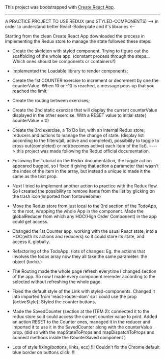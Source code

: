 This project was bootstrapped with [Create React App](https://github.com/facebookincubator/create-react-app).

***
A PRACTICE PROJECT TO USE REDUX (and STYLED-COMPONENTS) 
--> in order to understand better React-Boilerplate and it's libraries <--

Starting from the clean Create React App downloaded the process in implementing the Redux store to manage the state followed these steps:

- Create the skeleton with styled component. Trying to figure out the scaffolding of the whole app.
(constant process through the steps... Which ones should be components or containers?) 

- Implemented the Loadable library to render components;

- Create the 1st COUNTER exercise to increment or decrement by one the counterValue. When 10 or -10 is reached, a message pops up that you reached the limit;

- Create the routing between exercises;

- Create the 2nd static exercise that will display the current counterValue displayed in the other exercise. With a RESET value to initial state( counterValue = 0)

- Create the 3rd exercise, a To Do list, with an internal Redux store, reducers and actions to manage the change of state. (display list according to the filters(all, active and completed), possibility to toggle to cross out(completed) or not(becomes active) each item of the list). 
----> this project was made following the Redux official documentation.

- Following the Tutorial on the Redux documentation, the toggle action appeared bugged, so I fixed it giving that action a parameter that wasn't the index of the item in the array, but instead a unique id made it the same as the text prop.

- Next I tried to implement another action to practice with the Redux flow. So I created the possibility to remove Items from the list by glicking on the trash icon(imported from fontawesome)

- Move the Redux store from just local to the 3rd section of the TodoApp, to the root, wrapping the whole App in the <Provider store ={store}> component. Made the globalReducer from which any HOC(High Order Component) in the app could get access.

- Changed the 1st Counter app, working with the usual React state, into a HOC(with its actions and reducers) so it could store its state, and access it, globally.

- Refactoring of the TodoApp. (lots of changes: Eg. the actions that involves the todos array now they all take the same parameter: the object {todo}.)

- The Routing made the whole page refresh everytime I changed section of the app. So now I made every component rerender according to the <Link> selected without refreshing the whole page.

- Fixed the default style of the Link with styled-components. Changed it into <NavLink> imported from 'react-router-dom' so I could use the prop {activeStyle}; Styled the counter buttons.

- Made the SavedCounter (section at the ITEM 2): connected it to the redux store so it could access the current counter value to print. Added an action RESET to the Counter ones, managed it in the reducer and imported it to use it in the SavedCounter along with the counterValue prop. (did so with the mapStateToProps and mapDispatchToProps and connect methods inside the CounterSaved component )

- Lots of style fixing(bottons, links, ecc) !!! Couldn't fix the Chrome default blue border on buttons click. !!!

